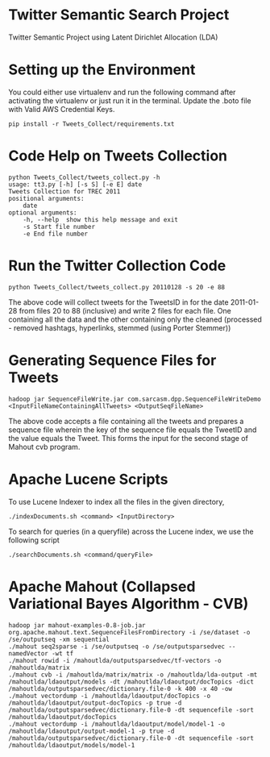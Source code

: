 Twitter Semantic Search Project 
===========

Twitter Semantic Project using Latent Dirichlet Allocation (LDA)

Setting up the Environment
====
You could either use virtualenv and run the following command after activating the virtualenv or just run it in the terminal. Update the .boto file with Valid AWS Credential Keys.
    
    pip install -r Tweets_Collect/requirements.txt
    
Code Help on Tweets Collection
====
    python Tweets_Collect/tweets_collect.py -h
    usage: tt3.py [-h] [-s S] [-e E] date
    Tweets Collection for TREC 2011
    positional arguments:
        date
    optional arguments:
        -h, --help  show this help message and exit
        -s Start file number
        -e End file number

Run the Twitter Collection Code
====

    python Tweets_Collect/tweets_collect.py 20110128 -s 20 -e 88
  
The above code will collect tweets for the TweetsID in for the date 2011-01-28 from files 20 to 88 (inclusive) and write 2 files for each file. One containing all the data and the other containing only the cleaned (processed - removed hashtags, hyperlinks, stemmed (using Porter Stemmer))

Generating Sequence Files for Tweets
====

    hadoop jar SequenceFileWrite.jar com.sarcasm.dpp.SequenceFileWriteDemo <InputFileNameContainingAllTweets> <OutputSeqFileName>
   
 The above code accepts a file containing all the tweets and prepares a sequence file wherein the key of the sequence file equals the TweetID and the value equals the Tweet. This forms the input for the second stage of Mahout cvb program.  

Apache Lucene Scripts
====
To use Lucene Indexer to index all the files in the given directory,

    ./indexDocuments.sh <command> <InputDirectory>
    
To search for queries (in a queryfile) across the Lucene index, we use the following script

    ./searchDocuments.sh <command/queryFile>

Apache Mahout (Collapsed Variational Bayes Algorithm - CVB)
===
    
    hadoop jar mahout-examples-0.8-job.jar org.apache.mahout.text.SequenceFilesFromDirectory -i /se/dataset -o /se/outputseq -xm sequential
    ./mahout seq2sparse -i /se/outputseq -o /se/outputsparsedvec --namedVector -wt tf
    ./mahout rowid -i /mahoutlda/outputsparsedvec/tf-vectors -o /mahoutlda/matrix
    ./mahout cvb -i /mahoutlda/matrix/matrix -o /mahoutlda/lda-output -mt /mahoutlda/ldaoutput/models -dt /mahoutlda/ldaoutput/docTopics -dict /mahoutlda/outputsparsedvec/dictionary.file-0 -k 400 -x 40 -ow
    ./mahout vectordump -i /mahoutlda/ldaoutput/docTopics -o /mahoutlda/ldaoutput/output-docTopics -p true -d /mahoutlda/outputsparsedvec/dictionary.file-0 -dt sequencefile -sort /mahoutlda/ldaoutput/docTopics 
    ./mahout vectordump -i /mahoutlda/ldaoutput/model/model-1 -o /mahoutlda/ldaoutput/output-model-1 -p true -d /mahoutlda/outputsparsedvec/dictionary.file-0 -dt sequencefile -sort /mahoutlda/ldaoutput/models/model-1
